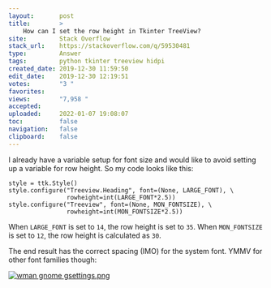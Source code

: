 ```yaml
---
layout:       post
title:        >
    How can I set the row height in Tkinter TreeView?
site:         Stack Overflow
stack_url:    https://stackoverflow.com/q/59530481
type:         Answer
tags:         python tkinter treeview hidpi
created_date: 2019-12-30 11:59:50
edit_date:    2019-12-30 12:19:51
votes:        "3 "
favorites:    
views:        "7,958 "
accepted:     
uploaded:     2022-01-07 19:08:07
toc:          false
navigation:   false
clipboard:    false
---
```


I already have a variable setup for font size and would like to avoid setting up a variable for row height. So my code looks like this:

``` 
style = ttk.Style()
style.configure("Treeview.Heading", font=(None, LARGE_FONT), \
                rowheight=int(LARGE_FONT*2.5))
style.configure("Treeview", font=(None, MON_FONTSIZE), \
                rowheight=int(MON_FONTSIZE*2.5))

```

When `LARGE_FONT` is set to `14`, the row height is set to `35`. When `MON_FONTSIZE` is set to `12`, the row height is calculated as `30`.

The end result has the correct spacing (IMO) for the system font. YMMV for other font families though:

[![wman gnome gsettings.png][1]][1]


  [1]: https://i.stack.imgur.com/cBaDQ.png
